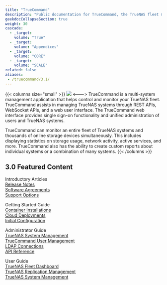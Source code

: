 ```yaml
---
title: "TrueCommand"
description: "Public documentation for TrueCommand, the TrueNAS fleet monitoring and managing application."
geekdocCollapseSection: true
weight: 30
cascade:
  - _target:
    volume: "True"
  - _target:
    volume: "Appendices"
  - _target:
    volume: "CORE"
  - _target:
    volume: "SCALE"
related: false
aliases:
 - /truecommand/3.1/
---
```

<style>
div.gdoc-page__header {display: none;}
div.docs-read_mod {display: none;}
h1 {display:none;}
</style>

{{< columns size="small" >}}
<img src="/images/truecommand-logo-full-color-rgb.png"/>
<--->
TrueCommand is a multi-system management application that helps control and monitor your TrueNAS fleet.
TrueCommand assists in managing TrueNAS systems through REST APIs, WebSocket APIs, and a web user interface.
The TrueCommand web interface provides single sign-on functionality and unified administration of users and TrueNAS systems.

TrueCommand can monitor an entire fleet of TrueNAS systems and thousands of online storage devices simultaneously.
This includes displaying statistics on storage usage, network activity, active services, and more.
TrueCommand also has the ability to create custom reports about individual systems or a combination of many systems.
{{< /columns >}}

## 3.0 Featured Content

<div class="docs-sections">
  <p>
	Introductory Articles
	<br><a href="/tcgettingstarted/tcreleasenotes/">Release Notes</a>
	<br><a href="/notices/">Software Agreements</a>
	<br><a href="/tcgettingstarted/support/">Support Options</a>
  </p>
  <p>
	Getting Started Guide
	<br><a href="/tcgettingstarted/install/installtcdocker/">Container Installations</a>
	<br><a href="/tcgettingstarted/install/installtccloud/">Cloud Deployments</a>
	<br><a href="/tcgettingstarted/initialconfig/">Initial Configuration</a>
  </p>
  <p>
	Administrator Guide
	<br><a href="/adminguide/systems/">TrueNAS System Management</a>
	<br><a href="/adminguide/users/">TrueCommand User Management</a>
	<br><a href="/adminguide/admin/ldapservers/">LDAP Connections</a>
	<br><a href="/adminguide/api/">API Reference</a>
  </p>
  <p>
	User Guide
	<br><a href="/userguide/fleetdashboard/">TrueNAS Fleet Dashboard</a>
	<br><a href="/userguide/replicationmanagement/">TrueNAS Replication Management</a>
	<br><a href="/userguide/systemmanagement/">TrueNAS System Management</a>
  </p>
</div>
